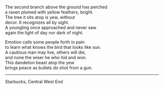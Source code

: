 The second branch above the ground has perched\
a raven plumed with yellow feathers, bright.\
The tree it sits atop is yew, without\
decor. It recognizes all by sight.\
A youngling once approached and never saw\
again the light of day nor dark of night.

Emotion calls some people forth in pain\
to learn what knows the bird that looks like sun.\
A cautious man may live, others will die,\
and none the wiser he who hid and won.\
This dandelion beast atop the yew\
brings peace as bullets do shot from a gun.

-----

Starbucks, Central West End